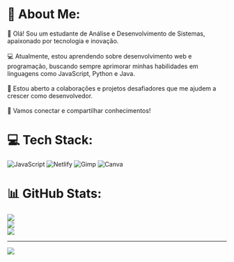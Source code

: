 # 💫 About Me:
👋 Olá! Sou um estudante de Análise e Desenvolvimento de Sistemas, apaixonado por tecnologia e inovação.<br><br>💻 Atualmente, estou aprendendo sobre desenvolvimento web e programação, buscando sempre aprimorar minhas habilidades em linguagens como JavaScript, Python e Java.<br><br>🌱 Estou aberto a colaborações e projetos desafiadores que me ajudem a crescer como desenvolvedor.<br><br>🚀 Vamos conectar e compartilhar conhecimentos!


# 💻 Tech Stack:
![JavaScript](https://img.shields.io/badge/javascript-%23323330.svg?style=for-the-badge&logo=javascript&logoColor=%23F7DF1E) ![Netlify](https://img.shields.io/badge/netlify-%23000000.svg?style=for-the-badge&logo=netlify&logoColor=#00C7B7) ![Gimp](https://img.shields.io/badge/Gimp-657D8B?style=for-the-badge&logo=gimp&logoColor=FFFFFF) ![Canva](https://img.shields.io/badge/Canva-%2300C4CC.svg?style=for-the-badge&logo=Canva&logoColor=white)
# 📊 GitHub Stats:
![](https://github-readme-stats.vercel.app/api?username=guhrm-007&theme=onedark&hide_border=false&include_all_commits=false&count_private=false)<br/>
![](https://github-readme-streak-stats.herokuapp.com/?user=guhrm-007&theme=onedark&hide_border=false)<br/>
![](https://github-readme-stats.vercel.app/api/top-langs/?username=guhrm-007&theme=onedark&hide_border=false&include_all_commits=false&count_private=false&layout=compact)

---
[![](https://visitcount.itsvg.in/api?id=guhrm-007&icon=0&color=0)](https://visitcount.itsvg.in)

<!-- Proudly created with GPRM ( https://gprm.itsvg.in ) -->